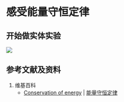 # 感受能量守恒定律

## 开始做实体实验

![](/images/能量/能量与能量守恒/感受能量守恒定律/1a1.jpg)

## 参考文献及资料

1. 维基百科
	- [Conservation of energy](https://en.wikipedia.org/wiki/Conservation_of_energy) | [能量守恒定律](https://zh.wikipedia.org/wiki/%E8%83%BD%E9%87%8F%E5%AE%88%E6%81%92%E5%AE%9A%E5%BE%8B)